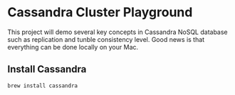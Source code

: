 # Cassandra Cluster Playground

This project will demo several key concepts in Cassandra NoSQL database such as replication and tunble consistency level.
Good news is that everything can be done locally on your Mac.

## Install Cassandra

```brew install cassandra```

